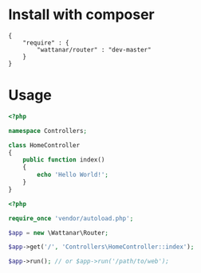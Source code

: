 # Install with composer
```
{
	"require" : {
		"wattanar/router" : "dev-master"
	}
}
```

# Usage
```php
<?php

namespace Controllers;

class HomeController
{
	public function index()
	{
		echo 'Hello World!';
	}
}
```
```php
<?php

require_once 'vendor/autoload.php';

$app = new \Wattanar\Router;

$app->get('/', 'Controllers\HomeController::index');

$app->run(); // or $app->run('/path/to/web');

```

